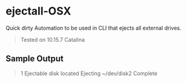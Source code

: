# ejectall-OSX
Quick dirty Automation to be used in CLI that ejects all external drives.
> Tested on 10.15.7 Catalina

## Sample Output
> 1 Ejectable disk located
> Ejecting ~/dev/disk2
> Complete
